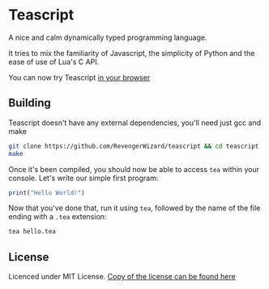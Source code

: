 # Teascript

A nice and calm dynamically typed programming language. 

It tries to mix the familiarity of Javascript, the simplicity of Python and the ease of use of Lua's C API.

You can now try Teascript [in your browser](https://revengerwizard.github.io/wasm-tea)

## Building

Teascript doesn't have any external dependencies, you'll need just gcc and make

```bash
git clone https://github.com/RevengerWizard/teascript && cd teascript
make
```

Once it's been compiled, you should now be able to access `tea` within your console. Let's write our simple first program:

```js
print("Hello World!")
```

Now that you've done that, run it using `tea`, followed by the name of the file ending with a `.tea` extension:

```bash
tea hello.tea
```

## License

Licenced under MIT License. [Copy of the license can be found here](https://github.com/RevengerWizard/teascript/blob/master/LICENSE)
